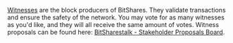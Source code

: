[Witnesses](introduction/witness) are the block producers of BitShares. They validate transactions and ensure the safety of the network. You may vote for as many witnesses as you'd like, and they will all receive the same amount of votes. Witness proposals can be found here: [BitSharestalk - Stakeholder Proposals Board](https://bitsharestalk.org/index.php/board,75.0.html).
